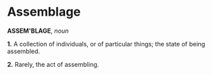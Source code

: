# Assemblage

**ASSEM'BLAGE**, _noun_

**1.** A collection of individuals, or of particular things; the state of being assembled.

**2.** Rarely, the act of assembling.